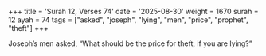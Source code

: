 +++
title = 'Surah 12, Verses 74'
date = '2025-08-30'
weight = 1670
surah = 12
ayah = 74
tags = ["asked", "joseph", "lying", "men", "price", "prophet", "theft"]
+++

Joseph’s men asked, “What should be the price for theft, if you are lying?”